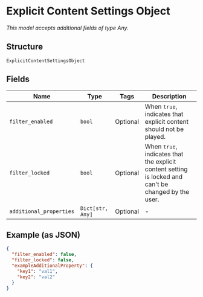 
# Explicit Content Settings Object

*This model accepts additional fields of type Any.*

## Structure

`ExplicitContentSettingsObject`

## Fields

| Name | Type | Tags | Description |
|  --- | --- | --- | --- |
| `filter_enabled` | `bool` | Optional | When `true`, indicates that explicit content should not be played. |
| `filter_locked` | `bool` | Optional | When `true`, indicates that the explicit content setting is locked and can't be changed by the user. |
| `additional_properties` | `Dict[str, Any]` | Optional | - |

## Example (as JSON)

```json
{
  "filter_enabled": false,
  "filter_locked": false,
  "exampleAdditionalProperty": {
    "key1": "val1",
    "key2": "val2"
  }
}
```

